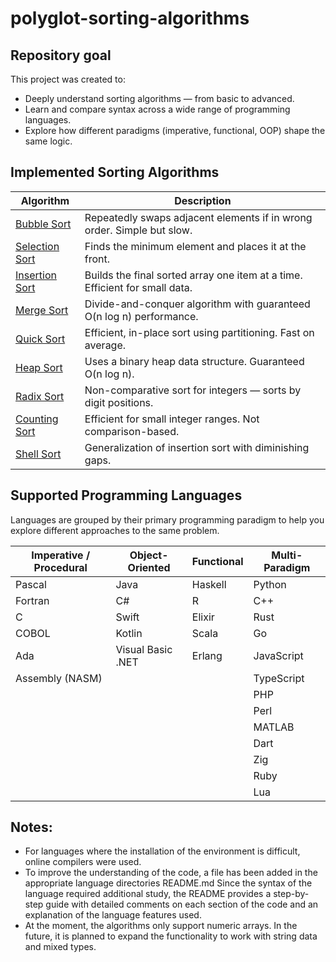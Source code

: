 # polyglot-sorting-algorithms

## Repository goal

This project was created to:

- Deeply understand sorting algorithms — from basic to advanced.
- Learn and compare syntax across a wide range of programming languages.
- Explore how different paradigms (imperative, functional, OOP) shape the same logic.


## Implemented Sorting Algorithms

| Algorithm          | Description                                                                 |
|--------------------|-----------------------------------------------------------------------------|
| [Bubble Sort](Bubble_Sort)       | Repeatedly swaps adjacent elements if in wrong order. Simple but slow.      |
| [Selection Sort](Selection_Sort) | Finds the minimum element and places it at the front.                       |
| [Insertion Sort](Insertion_Sort) | Builds the final sorted array one item at a time. Efficient for small data. |
| [Merge Sort](Merge_Sort)         | Divide-and-conquer algorithm with guaranteed O(n log n) performance.        |
| [Quick Sort](Quick_Sort)         | Efficient, in-place sort using partitioning. Fast on average.               |
| [Heap Sort](Heap_Sort)           | Uses a binary heap data structure. Guaranteed O(n log n).                   |
| [Radix Sort](Radix_Sort)         | Non-comparative sort for integers — sorts by digit positions.               |
| [Counting Sort](Counting_Sort)   | Efficient for small integer ranges. Not comparison-based.                   |
| [Shell Sort](Shell_Sort)         | Generalization of insertion sort with diminishing gaps.                     |


## Supported Programming Languages

Languages are grouped by their primary programming paradigm to help you explore different approaches to the same problem.

| Imperative / Procedural | Object-Oriented      | Functional           | Multi-Paradigm       |
|-------------------------|----------------------|----------------------|----------------------|
| Pascal                  | Java                 | Haskell              | Python               |
| Fortran                 | C#                   | R                    | C++                  |
| C                       | Swift                | Elixir               | Rust                 |
| COBOL                   | Kotlin               | Scala                | Go                   |
| Ada                     | Visual Basic .NET    | Erlang               | JavaScript           |
| Assembly (NASM)         |                      |                      | TypeScript           |
|                         |                      |                      | PHP                  |
|                         |                      |                      | Perl                 |
|                         |                      |                      | MATLAB               |
|                         |                      |                      | Dart                 |
|                         |                      |                      | Zig                  |
|                         |                      |                      | Ruby                 |
|                         |                      |                      | Lua                  |



## **Notes**:
- For languages where the installation of the environment is difficult, online compilers were used.
- To improve the understanding of the code, a file has been added in the appropriate language directories README.md Since the syntax of the language required additional study, the README provides a step-by-step guide with detailed comments on each section of the code and an explanation of the language features used.
- At the moment, the algorithms only support numeric arrays. In the future, it is planned to expand the functionality to work with string data and mixed types.
